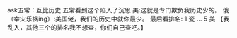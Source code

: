 ask五常：互比历史
五常看到这个陷入了沉思
美:这就是专门欺负我历史少的。
俄（幸灾乐祸ing）:美国佬，我们的历史中就你最少。
最后看排名:
1 瓷
…
5 美
【我乱入，其他三个的排名我不想查，你们自己查吧。】